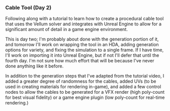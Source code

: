 ### Cable Tool (Day 2)

Following along with a tutorial to learn how to create a procedural cable
tool that uses the Vellum solver and integrates with Unreal Engine to allow
for a significant amount of detail in a game engine environment.

This is day two; I'm probably about done with the generation portion of it,
and tomorrow I'll work on wrapping the tool in an HDA, adding generation
options for variety, and fixing the simulation to a single frame. If I have
time, I'll work on importing it into Unreal Engine, but if not I'll defer
that until the fourth day. I'm not sure how much effort that will be
because I've never done anything like it before.

In addition to the generation steps that I've adapted from the tutorial
video, I added a greater degree of randomness for the cables, added UVs
(to be used in creating materials for rendering in-game), and added
a few control nodes to allow the cables to be generated for a VFX render
(high poly-count for best visual fidelity) or a game engine plugin (low
poly-count for real-time rendering.)
